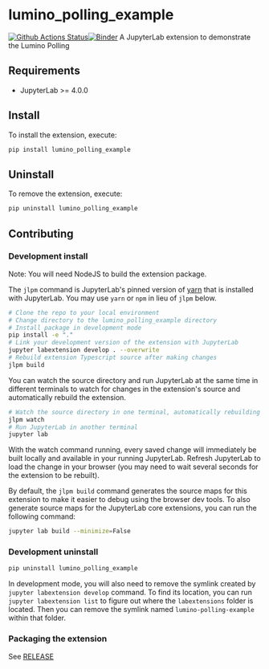 # lumino_polling_example

[![Github Actions Status](https://github.com/jtpio/lumino-polling-example/workflows/Build/badge.svg)](https://github.com/jtpio/lumino-polling-example/actions/workflows/build.yml)[![Binder](https://mybinder.org/badge_logo.svg)](https://mybinder.org/v2/gh/jtpio/lumino-polling-example/main?urlpath=lab)
A JupyterLab extension to demonstrate the Lumino Polling

## Requirements

- JupyterLab >= 4.0.0

## Install

To install the extension, execute:

```bash
pip install lumino_polling_example
```

## Uninstall

To remove the extension, execute:

```bash
pip uninstall lumino_polling_example
```

## Contributing

### Development install

Note: You will need NodeJS to build the extension package.

The `jlpm` command is JupyterLab's pinned version of
[yarn](https://yarnpkg.com/) that is installed with JupyterLab. You may use
`yarn` or `npm` in lieu of `jlpm` below.

```bash
# Clone the repo to your local environment
# Change directory to the lumino_polling_example directory
# Install package in development mode
pip install -e "."
# Link your development version of the extension with JupyterLab
jupyter labextension develop . --overwrite
# Rebuild extension Typescript source after making changes
jlpm build
```

You can watch the source directory and run JupyterLab at the same time in different terminals to watch for changes in the extension's source and automatically rebuild the extension.

```bash
# Watch the source directory in one terminal, automatically rebuilding when needed
jlpm watch
# Run JupyterLab in another terminal
jupyter lab
```

With the watch command running, every saved change will immediately be built locally and available in your running JupyterLab. Refresh JupyterLab to load the change in your browser (you may need to wait several seconds for the extension to be rebuilt).

By default, the `jlpm build` command generates the source maps for this extension to make it easier to debug using the browser dev tools. To also generate source maps for the JupyterLab core extensions, you can run the following command:

```bash
jupyter lab build --minimize=False
```

### Development uninstall

```bash
pip uninstall lumino_polling_example
```

In development mode, you will also need to remove the symlink created by `jupyter labextension develop`
command. To find its location, you can run `jupyter labextension list` to figure out where the `labextensions`
folder is located. Then you can remove the symlink named `lumino-polling-example` within that folder.

### Packaging the extension

See [RELEASE](RELEASE.md)
